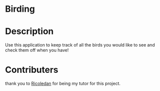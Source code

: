 # Birding

# Description
Use this application to keep track of all the birds you would like to see and check them off when you have! 

# Contributers
thank you to [Ricoledan](https://github.com/Ricoledan) for being my tutor for this project.
